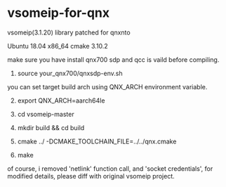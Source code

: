 # vsomeip-for-qnx
vsomeip(3.1.20) library patched for qnxnto

Ubuntu 18.04 x86_64
cmake 3.10.2

make sure you have install qnx700 sdp and qcc is vaild before compiling.

1. source your_qnx700/qnxsdp-env.sh

you can set target build arch using QNX_ARCH environment variable.

2. export QNX_ARCH=aarch64le

3. cd vsomeip-master
4. mkdir build && cd build
5. cmake ../ -DCMAKE_TOOLCHAIN_FILE=../../qnx.cmake
6. make

of course, i removed 'netlink' function call, and 'socket credentials', for modified details, please diff with original vsomeip project. 
